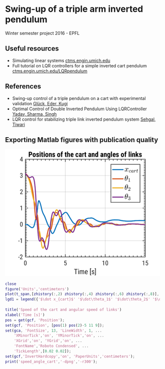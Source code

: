 # Swing-up of a triple arm inverted pendulum
Winter semester project 2016 - EPFL

## Useful resources
- Simulating linear systems [ctms.engin.umich.edu](http://ctms.engin.umich.edu/CTMS/index.php?aux=Extras_lsim)
- Full tutorial on LQR controllers for a simple inverted cart pendulum [ctms.engin.umich.edu/LQRpendulum](http://ctms.engin.umich.edu/CTMS/index.php?example=InvertedPendulum&section=ControlStateSpace)

## References
- Swing-up control of a triple pendulum on a cart with experimental validation [Glück, Eder, Kugi](http://www.acin.tuwien.ac.at/fileadmin/cds/pre_post_print/glueck2013.pdf)
- Optimal Control of Double Inverted Pendulum Using LQRController [Yadav, Sharma, Singh](https://fr.scribd.com/document/83077631/Optimal-Control-of-Double-Inverted-Pendulum-Using-LQR-Controller)
- LQR control for stabilizing triple link inverted pendulum system [Sehgal, Tiwari](https://www.researchgate.net/publication/261075270_LQR_control_for_stabilizing_triple_link_inverted_pendulum_system)


## Exporting Matlab figures with publication quality
![Graph sample](https://github.com/ngkamo/swing-up_triple_pendulum/blob/master/AAA_TRIPLEPENDULUM_CART_FINAL2_CONTROL/illustrations/position_angle_cart.png?raw=true)

```matlab
close
figure('Units','centimeters')
plot(t_span,[zhistory(:,2) zhistory(:,4) zhistory(:,6) zhistory(:,8)], 'LineWidth',2)
lgd1 = legend({'$\dot x_{cart}$' '$\dot\theta_1$' '$\dot\theta_2$' '$\dot\theta_3$'},'Interpreter','latex','FontSize', 14);

title('Speed of the cart and angular speed of links')
xlabel('Time [s]')
pos = get(gcf, 'Position');
set(gcf, 'Position', [pos(1) pos(2)-5 11 9]);
set(gca, 'FontSize', 13, 'LineWidth', 1, ...
    'XMinorTick','on', 'YMinorTick','on', ...
    'XGrid','on', 'YGrid','on', ...
    'FontName','Roboto Condensed', ...
    'TickLength',[0.02 0.02]);
set(gcf,'InvertHardcopy','on', 'PaperUnits','centimeters');
print('speed_angle_cart','-dpng','-r300');
```
